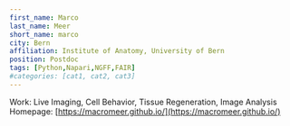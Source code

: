 ```yaml
---
first_name: Marco
last_name: Meer
short_name: marco
city: Bern
affiliation: Institute of Anatomy, University of Bern
position: Postdoc
tags: [Python,Napari,NGFF,FAIR]
#categories: [cat1, cat2, cat3]
---
```


Work: Live Imaging, Cell Behavior, Tissue Regeneration, Image Analysis
Homepage: [https://macromeer.github.io/](https://macromeer.github.io/)
